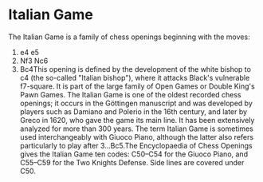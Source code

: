 # Italian Game

The Italian Game is a family of chess openings beginning with the moves:

1. e4 e5
2. Nf3 Nc6
3. Bc4This opening is defined by the development of the white bishop to c4 (the so-called "Italian bishop"), where it attacks Black's vulnerable f7-square. It is part of the large family of Open Games or Double King's Pawn Games.
The Italian Game is one of the oldest recorded chess openings; it occurs in the Göttingen manuscript and was developed by players such as Damiano and Polerio in the 16th century, and later by Greco in 1620, who gave the game its main line. It has been extensively analyzed for more than 300 years. 
The term Italian Game is sometimes used interchangeably with Giuoco Piano, although the latter also refers particularly to play after 3...Bc5.The Encyclopaedia of Chess Openings gives the Italian Game ten codes: C50–C54 for the Giuoco Piano, and C55–C59 for the Two Knights Defense. Side lines are covered under C50.

